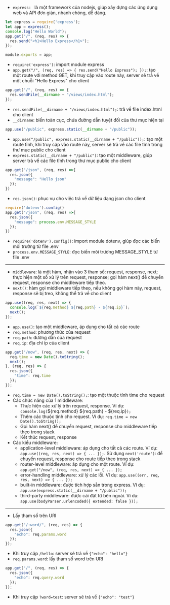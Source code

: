 - `express: ` là một framework của nodejs, giúp xây dựng các ứng dụng web và API đơn giản, nhanh chóng, dễ dàng.
```js
let express = require('express');
let app = express();
console.log("Hello World");
app.get("/", (req, res) => {
  res.send("<h1>Hello Express</h1>");
});

module.exports = app;

```
- `require('express')`: import module express
- `app.get("/", (req, res) => { res.send("Hello Express"); });`: tạo một route với method GET, khi truy cập vào route này, server sẽ trả về một chuỗi "Hello Express" cho client
```js
app.get("/", (req, res) => {
  res.sendFile(__dirname + "/views/index.html");
});
```
- `res.sendFile(__dirname + "/views/index.html");`: trả về file index.html cho client
- `__dirname`: biến toàn cục, chứa đường dẫn tuyệt đối của thư mục hiện tại
```js
app.use("/public", express.static(__dirname + "/public"));
```
- `app.use("/public", express.static(__dirname + "/public"));`: tạo một route tĩnh, khi truy cập vào route này, server sẽ trả về các file tĩnh trong thư mục public cho client
- `express.static(__dirname + "/public")`: tạo một middleware, giúp server trả về các file tĩnh trong thư mục public cho client
```js
app.get("/json", (req, res) =>{
  res.json({
    "message": "Hello json"
  });
})

```
- `res.json()`: phục vụ cho việc trả về dữ liệu dạng json cho client
```js
require('dotenv').config()
app.get("/json", (req, res) =>{
  res.json({
    "message": process.env.MESSAGE_STYLE 
  });
})
```
- `require('dotenv').config()`: import module dotenv, giúp đọc các biến môi trường từ file .env
- `process.env.MESSAGE_STYLE`: đọc biến môi trường MESSAGE_STYLE từ file .env
---
- `middleware`: là một hàm, nhận vào 3 tham số: request, response, next; thực hiện một số xử lý trên request, response; gọi hàm next() để chuyển request, response cho middleware tiếp theo. 
- `next()`: hàm gọi middleware tiếp theo, nếu không gọi hàm này, request, response sẽ bị treo, không thể trả về cho client
~~~js
app.use((req, res, next) => {
  console.log(`${req.method} ${req.path} - ${req.ip}`);
  next();
});
~~~
- `app.use()`: tạo một middleware, áp dụng cho tất cả các route
- `req.method`: phương thức của request
- `req.path`: đường dẫn của request
- `req.ip`: địa chỉ ip của client
```js
app.get("/now", (req, res, next) => {
  req.time = new Date().toString();
  next();
}, (req, res) => {
  res.json({
    "time": req.time
  });
});
```
- `req.time = new Date().toString();`: tạo một thuộc tính time cho request
- Các chức năng của 1 middleware:
  - Thực hiện các xử lý trên request, response. Ví dụ: `console.log(`${req.method} ${req.path} - ${req.ip}`);`
  - Thêm các thuộc tính cho request. Ví dụ: `req.time = new Date().toString();`
  - Gọi hàm next() để chuyển request, response cho middleware tiếp theo trong stack
  - Kết thúc request, response
- Các kiểu middleware:
    - application-level middleware: áp dụng cho tất cả các route. Ví dụ: `app.use((req, res, next) => { ... });`. Sử dụng `next('route')`: để chuyển request, response cho route tiếp theo trong stack
    - router-level middleware: áp dụng cho một route. Ví dụ: `app.get("/now", (req, res, next) => { ... });`
    - error-handling middleware: xử lý các lỗi. Ví dụ: `app.use((err, req, res, next) => { ... });`
    - built-in middleware: được tích hợp sẵn trong express. Ví dụ: `app.use(express.static(__dirname + "/public"));`
    - third-party middleware: được cài đặt từ bên ngoài. Ví dụ: `app.use(bodyParser.urlencoded({ extended: false }));`

---
- Lấy tham số trên URI
```js
app.get("/:word/", (req, res) => {
  res.json({
    "echo": req.params.word
  });
});
```
- Khi truy cập `/hello`: server sẽ trả về `{"echo": "hello"}`
- `req.params.word`: lấy tham số word trên URI
```js
app.get("/", (req, res) => {
  res.json({
    "echo": req.query.word
  });
});
```
- Khi truy cập `?word=test`: server sẽ trả về `{"echo": "test"}`
